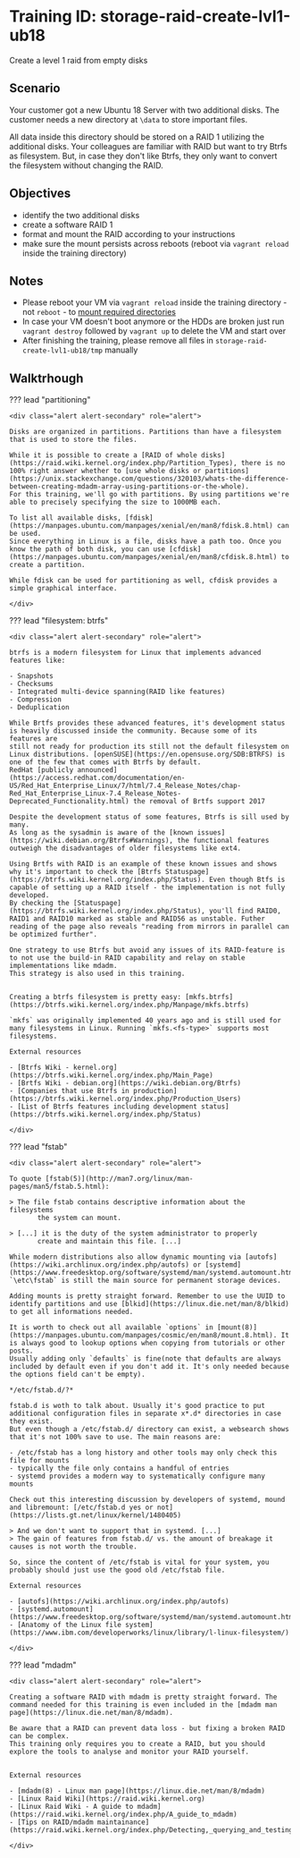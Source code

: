 <div class="jumbotron">
    <h1 class="display-4 text-left">Training ID: storage-raid-create-lvl1-ub18</h1>
    <p class="lead text-left">Create a level 1 raid from empty disks</p>
</div>

<h2 class="display-4">Scenario</h2>

Your customer got a new Ubuntu 18 Server with two additional disks. The customer needs a new directory at `\data` to store important files. 

All data inside this directory should be stored on a RAID 1 utilizing the additional disks. Your colleagues are familiar with RAID but want to try Btrfs as filesystem.
But, in case they don't like Btrfs, they only want to convert the filesystem without changing the RAID.

<h2 class="display-4">Objectives</h2>

- identify the two additional disks
- create a software RAID 1
- format and mount the RAID according to your instructions
- make sure the mount persists across reboots (reboot via `vagrant reload` inside the training directory)

<h2 class="display-4">Notes</h2>

- Please reboot your VM via `vagrant reload` inside the training directory - not `reboot` -  to [mount required directories](https://github.com/hashicorp/vagrant/issues/1845)
- In case your VM doesn't boot anymore or the HDDs are broken just run `vagrant destroy` followed by `vagrant up` to delete the VM and start over
- After finishing the training, please remove all files in `storage-raid-create-lvl1-ub18/tmp` manually

<h2 class="display-4">Walktrhough</h2>

??? lead "partitioning"

    <div class="alert alert-secondary" role="alert">

    Disks are organized in partitions. Partitions than have a filesystem that is used to store the files.
    
    While it is possible to create a [RAID of whole disks](https://raid.wiki.kernel.org/index.php/Partition_Types), there is no 100% right answer whether to [use whole disks or partitions](https://unix.stackexchange.com/questions/320103/whats-the-difference-between-creating-mdadm-array-using-partitions-or-the-whole). 
    For this training, we'll go with partitions. By using partitions we're able to precisely specifying the size to 1000MB each. 
    
    To list all available disks, [fdisk](https://manpages.ubuntu.com/manpages/xenial/en/man8/fdisk.8.html) can be used.
    Since everything in Linux is a file, disks have a path too. Once you know the path of both disk, you can use [cfdisk](https://manpages.ubuntu.com/manpages/xenial/en/man8/cfdisk.8.html) to create a partition.
    
    While fdisk can be used for partitioning as well, cfdisk provides a simple graphical interface.
    
    </div>
    
??? lead "filesystem: btrfs"
    
    <div class="alert alert-secondary" role="alert">

    btrfs is a modern filesystem for Linux that implements advanced features like:
    
    - Snapshots
    - Checksums
    - Integrated multi-device spanning(RAID like features)
    - Compression
    - Deduplication
    
    While Brtfs provides these advanced features, it's development status is heavily discussed inside the community. Because some of its features are
    still not ready for production its still not the default filesystem on Linux distributions. [openSUSE](https://en.opensuse.org/SDB:BTRFS) is one of the few that comes with Btrfs by default.
    RedHat [publicly announced](https://access.redhat.com/documentation/en-US/Red_Hat_Enterprise_Linux/7/html/7.4_Release_Notes/chap-Red_Hat_Enterprise_Linux-7.4_Release_Notes-Deprecated_Functionality.html) the removal of Brtfs support 2017
    
    Despite the development status of some features, Btrfs is sill used by many.
    As long as the sysadmin is aware of the [known issues](https://wiki.debian.org/Btrfs#Warnings), the functional features outweigh the disadvantages of older filesystems like ext4. 
    
    Using Brtfs with RAID is an example of these known issues and shows why it's important to check the [Btrfs Statuspage](https://btrfs.wiki.kernel.org/index.php/Status). Even though Btfs is capable of setting up a RAID itself - the implementation is not fully developed. 
    By checking the [Statuspage](https://btrfs.wiki.kernel.org/index.php/Status), you'll find RAID0, RAID1 and RAID10 marked as stable and RAID56 as unstable. Futher reading of the page also reveals "reading from mirrors in parallel can be optimized further".
    
    One strategy to use Btrfs but avoid any issues of its RAID-feature is to not use the build-in RAID capability and relay on stable implementations like mdadm. 
    This strategy is also used in this training.
    
    
    Creating a btrfs filesystem is pretty easy: [mkfs.btrfs](https://btrfs.wiki.kernel.org/index.php/Manpage/mkfs.btrfs)
    
    `mkfs` was originally implemented 40 years ago and is still used for many filesystems in Linux. Running `mkfs.<fs-type>` supports most filesystems.
    
    External resources
    
    - [Btrfs Wiki - kernel.org](https://btrfs.wiki.kernel.org/index.php/Main_Page)
    - [Brtfs Wiki - debian.org](https://wiki.debian.org/Btrfs)
    - [Companies that use Btrfs in production](https://btrfs.wiki.kernel.org/index.php/Production_Users)
    - [List of Btrfs features including development status](https://btrfs.wiki.kernel.org/index.php/Status)
    
    </div>

??? lead "fstab"

    <div class="alert alert-secondary" role="alert">
    
    To quote [fstab(5)](http://man7.org/linux/man-pages/man5/fstab.5.html):
    
    > The file fstab contains descriptive information about the filesystems
           the system can mount.
    
    > [...] it is the duty of the system administrator to properly
           create and maintain this file. [...]
    
    While modern distributions also allow dynamic mounting via [autofs](https://wiki.archlinux.org/index.php/autofs) or [systemd](https://www.freedesktop.org/software/systemd/man/systemd.automount.html), `\etc\fstab` is still the main source for permanent storage devices.
    
    Adding mounts is pretty straight forward. Remember to use the UUID to identify partitions and use [blkid](https://linux.die.net/man/8/blkid) to get all informations needed.
    
    It is worth to check out all available `options` in [mount(8)](https://manpages.ubuntu.com/manpages/cosmic/en/man8/mount.8.html). It is always good to lookup options when copying from tutorials or other posts.
    Usually adding only `defaults` is fine(note that defaults are always included by default even if you don't add it. It's only needed because the options field can't be empty).
    
    */etc/fstab.d/?*
    
    fstab.d is woth to talk about. Usually it's good practice to put additional configuration files in separate x*.d* directories in case they exist.
    But even though a /etc/fstab.d/ directory can exist, a websearch shows that it's not 100% save to use. The main reasons are:
    
    - /etc/fstab has a long history and other tools may only check this file for mounts
    - typically the file only contains a handful of entries
    - systemd provides a modern way to systematically configure many mounts
    
    Check out this interesting discussion by developers of systemd, mound and libremount: [/etc/fstab.d yes or not](https://lists.gt.net/linux/kernel/1480405)
    
    > And we don't want to support that in systemd. [...]
    > The gain of features from fstab.d/ vs. the amount of breakage it 
    causes is not worth the trouble. 
    
    So, since the content of /etc/fstab is vital for your system, you probably should just use the good old /etc/fstab file. 
    
    External resources
    
    - [autofs](https://wiki.archlinux.org/index.php/autofs)
    - [systemd.automount](https://www.freedesktop.org/software/systemd/man/systemd.automount.html)
    - [Anatomy of the Linux file system](https://www.ibm.com/developerworks/linux/library/l-linux-filesystem/)

    </div>

??? lead "mdadm"
    
    <div class="alert alert-secondary" role="alert">
        
    Creating a software RAID with mdadm is pretty straight forward. The command needed for this training is even included in the [mdadm man page](https://linux.die.net/man/8/mdadm).
    
    Be aware that a RAID can prevent data loss - but fixing a broken RAID can be complex.
    This training only requires you to create a RAID, but you should explore the tools to analyse and monitor your RAID yourself.
    
    
    External resources
    
    - [mdadm(8) - Linux man page](https://linux.die.net/man/8/mdadm)
    - [Linux Raid Wiki](https://raid.wiki.kernel.org)
    - [Linux Raid Wiki - A guide to mdadm](https://raid.wiki.kernel.org/index.php/A_guide_to_mdadm)
    - [Tips on RAID/mdadm maintainance](https://raid.wiki.kernel.org/index.php/Detecting,_querying_and_testing)

    </div>